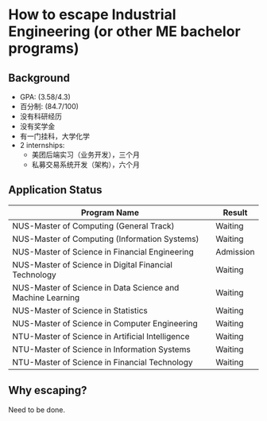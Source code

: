 # How to escape Industrial Engineering (or other ME bachelor programs)

## Background
- GPA: (3.58/4.3)
- 百分制: (84.7/100)
- 没有科研经历
- 没有奖学金
- 有一门挂科，大学化学
- 2 internships:
  - 美团后端实习（业务开发），三个月
  - 私募交易系统开发（架构），六个月

## Application Status

|  Program Name   | Result  |
|  ----  | ----  |
| NUS-Master of Computing (General Track)  | Waiting |
| NUS-Master of Computing (Information Systems)  | Waiting |
| NUS-Master of Science in Financial Engineering | Admission |
| NUS-Master of Science in Digital Financial Technology | Waiting |
| NUS-Master of Science in Data Science and Machine Learning | Waiting |
| NUS-Master of Science in Statistics  | Waiting |
| NUS-Master of Science in Computer Engineering | Waiting |
| NTU-Master of Science in Artificial Intelligence | Waiting |
| NTU-Master of Science in Information Systems | Waiting |
| NTU-Master of Science in Financial Technology | Waiting |

## Why escaping?

Need to be done.
